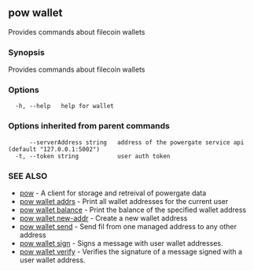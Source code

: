 ## pow wallet

Provides commands about filecoin wallets

### Synopsis

Provides commands about filecoin wallets

### Options

```
  -h, --help   help for wallet
```

### Options inherited from parent commands

```
      --serverAddress string   address of the powergate service api (default "127.0.0.1:5002")
  -t, --token string           user auth token
```

### SEE ALSO

-   [pow](pow.md) - A client for storage and retreival of powergate data
-   [pow wallet addrs](pow_wallet_addrs.md) - Print all wallet addresses for the current user
-   [pow wallet balance](pow_wallet_balance.md) - Print the balance of the specified wallet address
-   [pow wallet new-addr](pow_wallet_new-addr.md) - Create a new wallet address
-   [pow wallet send](pow_wallet_send.md) - Send fil from one managed address to any other address
-   [pow wallet sign](pow_wallet_sign.md) - Signs a message with user wallet addresses.
-   [pow wallet verify](pow_wallet_verify.md) - Verifies the signature of a message signed with a user wallet address.
